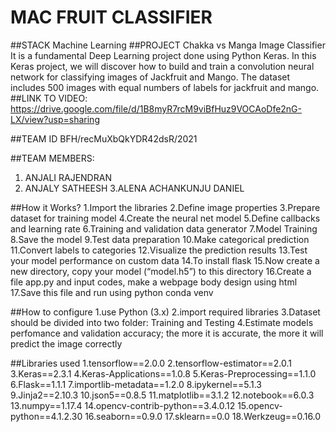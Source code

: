 # MAC FRUIT CLASSIFIER
##STACK
Machine Learning
##PROJECT
Chakka vs Manga Image Classifier
     It is a fundamental Deep Learning project done using Python Keras. In this Keras project, we will discover how to build and train a convolution neural network for classifying images of Jackfruit and Mango. The dataset includes 500 images with equal numbers of labels for jackfruit and mango.
##LINK TO VIDEO:
https://drive.google.com/file/d/1B8myR7rcM9viBfHuz9VOCAoDfe2nG-LX/view?usp=sharing

##TEAM ID
BFH/recMuXbQkYDR42dsR/2021

##TEAM MEMBERS:
   1. ANJALI RAJENDRAN
   2. ANJALY SATHEESH
   3.ALENA ACHANKUNJU DANIEL

##How it Works?
1.Import the libraries
2.Define image properties
3.Prepare dataset for training model
4.Create the neural net model
5.Define callbacks and learning rate
6.Training and validation data generator
7.Model Training
8.Save the model
9.Test data preparation
10.Make categorical prediction
11.Convert labels to categories
12.Visualize the prediction results
13.Test your model performance on custom data
14.To install flask
15.Now create a new directory, copy your model (“model.h5”) to this directory
16.Create a file app.py and input codes, make a webpage body design using html
17.Save this file and run using python conda venv

##How to configure
1.use Python (3.x)
2.import required libraries
3.Dataset should be divided into two folder: Training and Testing
4.Estimate models perfomance and validation accuracy; the more it is accurate, the more it will predict the image correctly

##Libraries used
1.tensorflow==2.0.0
2.tensorflow-estimator==2.0.1
3.Keras==2.3.1
4.Keras-Applications==1.0.8
5.Keras-Preprocessing==1.1.0
6.Flask==1.1.1
7.importlib-metadata==1.2.0
8.ipykernel==5.1.3
9.Jinja2==2.10.3
10.json5==0.8.5
11.matplotlib==3.1.2
12.notebook==6.0.3
13.numpy==1.17.4
14.opencv-contrib-python==3.4.0.12
15.opencv-python==4.1.2.30
16.seaborn==0.9.0
17.sklearn==0.0
18.Werkzeug==0.16.0



